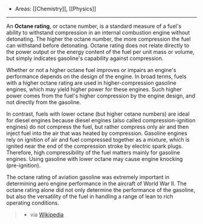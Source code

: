 
- Areas: [[Chemistry]], [[Physics]]

---
An **Octane rating**, or octane number, is a standard measure of a fuel's ability to withstand compression in an internal combustion engine without detonating. The higher the octane number, the more compression the fuel can withstand before detonating. Octane rating does not relate directly to the power output or the energy content of the fuel per unit mass or volume, but simply indicates gasoline's capability against compression. 

Whether or not a higher octane fuel improves or impairs an engine's performance depends on the design of the engine. In broad terms, fuels with a higher octane rating are used in higher-compression gasoline engines, which may yield higher power for these engines. Such higher power comes from the fuel's higher compression by the engine design, and not directly from the gasoline.

In contrast, fuels with lower octane (but higher cetane numbers) are ideal for diesel engines because diesel engines (also called compression-ignition engines) do not compress the fuel, but rather compress only air and then inject fuel into the air that was heated by compression. Gasoline engines rely on ignition of air and fuel compressed together as a mixture, which is ignited near the end of the compression stroke by electric spark plugs. Therefore, high compressibility of the fuel matters mainly for gasoline engines. Using gasoline with lower octane may cause engine knocking (pre-ignition).

The octane rating of aviation gasoline was extremely important in determining aero engine performance in the aircraft of World War II. The octane rating alone did not only determine the performance of the gasoline, but also the versatility of the fuel in handling a range of lean to rich operating conditions. 
> - via [Wikipedia](https://en.wikipedia.org/wiki/Octane%20rating)
